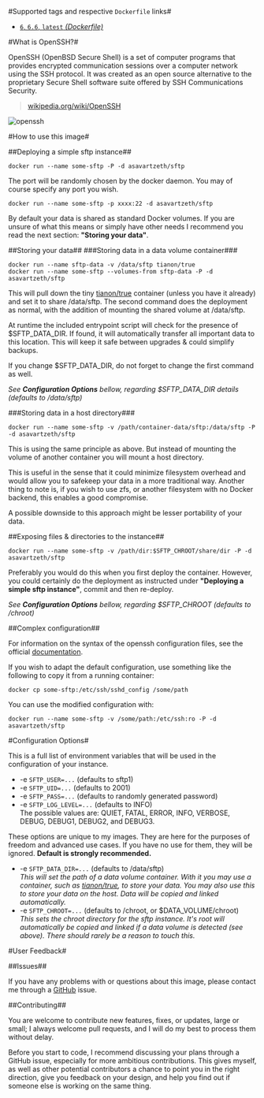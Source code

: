 #Supported tags and respective `Dockerfile` links#

- [`6`, `6.6`, `latest` *(Dockerfile)*](https://github.com/AsavarTzeth/docker-sftp/blob/master/Dockerfile)

#What is OpenSSH?#

OpenSSH (OpenBSD Secure Shell) is a set of computer programs that provides encrypted communication sessions over a computer network using the SSH protocol. It was created as an open source alternative to the proprietary Secure Shell software suite offered by SSH Communications Security.

> [wikipedia.org/wiki/OpenSSH](https://en.wikipedia.org/wiki/OpenSSH)

![openssh](http://openssh.com/images/openssh.gif)

#How to use this image#

##Deploying a simple sftp instance##

    docker run --name some-sftp -P -d asavartzeth/sftp

The port will be randomly chosen by the docker daemon. You may of course specify any port you wish.

    docker run --name some-sftp -p xxxx:22 -d asavartzeth/sftp

By default your data is shared as standard Docker volumes. If you are unsure of what this means or simply have other needs I recommend you read the next section: **"Storing your data"**.

##Storing your data##
###Storing data in a data volume container###

    docker run --name sftp-data -v /data/sftp tianon/true
    docker run --name some-sftp --volumes-from sftp-data -P -d asavartzeth/sftp

This will pull down the tiny [tianon/true](https://registry.hub.docker.com/u/tianon/true/) container (unless you have it already) and set it to share /data/sftp. The second command does the deployment as normal, with the addition of mounting the shared volume at /data/sftp.

At runtime the included entrypoint script will check for the presence of $SFTP_DATA_DIR. If found, it will automatically transfer all important data to this location. This will keep it safe between upgrades & could simplify backups.

If you change $SFTP_DATA_DIR, do not forget to change the first command as well.

_See **Configuration Options** bellow, regarding $SFTP_DATA_DIR details (defaults to /data/sftp)_

###Storing data in a host directory###

    docker run --name some-sftp -v /path/container-data/sftp:/data/sftp -P -d asavartzeth/sftp

This is using the same principle as above. But instead of mounting the volume of another container you will mount a host directory.

This is useful in the sense that it could minimize filesystem overhead and would allow you to safekeep your data in a more traditional way. Another thing to note is, if you wish to use zfs, or another filesystem with no Docker backend, this enables a good compromise.

A possible downside to this approach might be lesser portability of your data.

##Exposing files & directories to the instance##

    docker run --name some-sftp -v /path/dir:$SFTP_CHROOT/share/dir -P -d asavartzeth/sftp

Preferably you would do this when you first deploy the container. However, you could certainly do the deployment as instructed under **"Deploying a simple sftp instance"**, commit and then re-deploy.

_See **Configuration Options** bellow, regarding $SFTP_CHROOT (defaults to /chroot)_

##Complex configuration##

For information on the syntax of the openssh configuration files, see the official [documentation](http://openbsd.org/cgi-bin/man.cgi/OpenBSD-current/man5/sshd_config.5?query=sshd_config&sec=5).

If you wish to adapt the default configuration, use something like the following to copy it from a running container:

    docker cp some-sftp:/etc/ssh/sshd_config /some/path

You can use the modified configuration with:

    docker run --name some-sftp -v /some/path:/etc/ssh:ro -P -d asavartzeth/sftp

#Configuration Options#

This is a full list of environment variables that will be used in the configuration of your instance.

- -e `SFTP_USER=...` (defaults to sftp1)
- -e `SFTP_UID=...` (defaults to 2001)
- -e `SFTP_PASS=...` (defaults to randomly generated password)
- -e `SFTP_LOG_LEVEL=...` (defaults to INFO)  
The possible values are: QUIET, FATAL, ERROR, INFO, VERBOSE, DEBUG, DEBUG1, DEBUG2, and DEBUG3.

These options are unique to my images. They are here for the purposes of freedom and advanced use cases. If you have no use for them, they will be ignored. **Default is strongly recommended.**

- -e `SFTP_DATA_DIR=...` (defaults to /data/sftp)  
*This will set the path of a data volume container. With it you may use a container, such as [tianon/true](https://registry.hub.docker.com/u/tianon/true/), to store your data. You may also use this to store your data on the host. Data will be copied and linked automatically.*
- -e `SFTP_CHROOT=...` (defaults to /chroot, or $DATA\_VOLUME/chroot)  
*This sets the chroot directory for the sftp instance. It's root will automatically be copied and linked if a data volume is detected (see above). There should rarely be a reason to touch this.*

#User Feedback#

##Issues##

If you have any problems with or questions about this image, please contact me through a [GitHub](https://github.com/asavartzeth/docker-sftp/issues) issue.

##Contributing##

You are welcome to contribute new features, fixes, or updates, large or small; I always welcome pull requests, and I will do my best to process them without delay.

Before you start to code, I recommend discussing your plans through a GitHub issue, especially for more ambitious contributions. This gives myself, as well as other potential contributors a chance to point you in the right direction, give you feedback on your design, and help you find out if someone else is working on the same thing.
